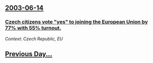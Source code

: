 ## [2003-06-14](/news/2003/06/14/index.md)

### [ Czech citizens vote "yes" to joining the European Union by 77% with 55% turnout.](/news/2003/06/14/czech-citizens-vote-yes-to-joining-the-european-union-by-77-with-55-turnout.md)
_Context: Czech Republic, EU_

## [Previous Day...](/news/2003/06/13/index.md)

